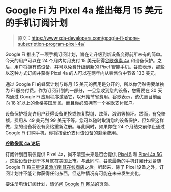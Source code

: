 # Google Fi 为 Pixel 4a 推出每月 15 美元的手机订阅计划

> 原文：<https://www.xda-developers.com/google-fi-phone-subscription-program-pixel-4a/>

Google Fi 推出了一项手机订阅计划，旨在让升级到新设备变得前所未有的简单。今天的用户可以在 24 个月内每月支付 15 美元获得[谷歌像素 4a](https://forum.xda-developers.com/pixel-4a) 和设备保护。之后，用户将拥有该设备，并可以免费升级到新的 Pixel 智能手机。谷歌表示，那些以这种方式订阅并获得 Pixel 4a 的人可以在两年内从零售价中节省 133 美元。

通过 Google Fi 的蜂窝计划与每月 15 美元的费用是分开的，所以你仍然需要单独为 Fi 服务付费。作为订阅计划的一部分，一旦您收到您的设备，您需要在 30 天内通过 Google Fi 应用程序激活它，以开始节省费用。谷歌表示，该优惠目前面向 18 岁以上的合格美国居民，而且你必须拥有一个谷歌支付账户。

设备保护将允许用户获得设备更换或修复裂缝、跌落、泼溅等损坏。然而，有免赔额，费用从 49 美元到 99 美元不等。您可以随时取消您的设备保护，但如果这样做，您的设备将没有资格重新注册。与此同时，如果你在 24 个月结束前停止通过 Google Fi 订购手机，你将按全价支付该设备的剩余费用。

**[谷歌像素 4a 论坛](https://forum.xda-developers.com/pixel-4a)**

订阅计划目前仅提供 Pixel 4a，尚不清楚未来是否会提供 [Pixel 5](https://forum.xda-developers.com/pixel-5) 和 [Pixel 4a 5G](https://forum.xda-developers.com/pixel-4a-5g) 。这些设备计划于本月底在美国上市。与此同时，谷歌最新的手机订阅计划紧随 Google Fi 将[三星设备添加到其在线商店](https://www.xda-developers.com/google-fi-5g-coverage-map-sell-samsung-galaxy-5g-phones/)之后。听起来，除了 Pixel 设备之外，订阅计划并不能让你获得任何东西，但这种情况有可能在未来发生变化。

要注册电话订阅计划，[请访问 Google Fi 网站的页面](https://fi.google.com/about/phone-subscription/)。